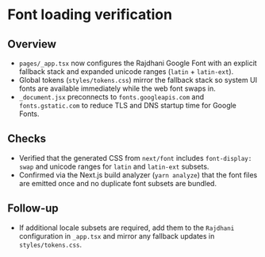 # Font loading verification

## Overview
- `pages/_app.tsx` now configures the Rajdhani Google Font with an explicit fallback stack and expanded unicode ranges (`latin` + `latin-ext`).
- Global tokens (`styles/tokens.css`) mirror the fallback stack so system UI fonts are available immediately while the web font swaps in.
- `_document.jsx` preconnects to `fonts.googleapis.com` and `fonts.gstatic.com` to reduce TLS and DNS startup time for Google Fonts.

## Checks
- Verified that the generated CSS from `next/font` includes `font-display: swap` and unicode ranges for `latin` and `latin-ext` subsets.
- Confirmed via the Next.js build analyzer (`yarn analyze`) that the font files are emitted once and no duplicate font subsets are bundled.

## Follow-up
- If additional locale subsets are required, add them to the `Rajdhani` configuration in `_app.tsx` and mirror any fallback updates in `styles/tokens.css`.
